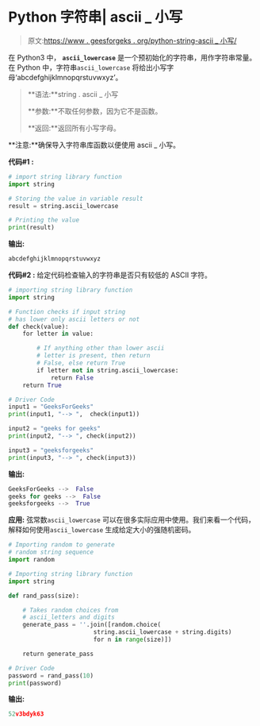 # Python 字符串| ascii _ 小写

> 原文:[https://www . geesforgeks . org/python-string-ascii _ 小写/](https://www.geeksforgeeks.org/python-string-ascii_lowercase/)

在 Python3 中， **`ascii_lowercase`** 是一个预初始化的字符串，用作字符串常量。在 Python 中，字符串`ascii_lowercase` 将给出小写字母‘abcdefghijklmnopqrstuvwxyz’。

> **语法:**string . ascii _ 小写
> 
> **参数:**不取任何参数，因为它不是函数。
> 
> **返回:**返回所有小写字母。

**注意:**确保导入字符串库函数以便使用 ascii _ 小写。

**代码#1 :**

```py
# import string library function 
import string 

# Storing the value in variable result 
result = string.ascii_lowercase

# Printing the value 
print(result) 
```

**输出:**

```py
abcdefghijklmnopqrstuvwxyz
```

**代码#2 :** 给定代码检查输入的字符串是否只有较低的 ASCII 字符。

```py
# importing string library function 
import string 

# Function checks if input string 
# has lower only ascii letters or not 
def check(value): 
    for letter in value: 

        # If anything other than lower ascii 
        # letter is present, then return 
        # False, else return True 
        if letter not in string.ascii_lowercase: 
            return False
    return True

# Driver Code 
input1 = "GeeksForGeeks"
print(input1, "--> ",  check(input1)) 

input2 = "geeks for geeks"
print(input2, "--> ", check(input2)) 

input3 = "geeksforgeeks"
print(input3, "--> ", check(input3)) 
```

**输出:**

```py
GeeksForGeeks -->  False
geeks for geeks -->  False
geeksforgeeks -->  True
```

**应用:**
弦常数`ascii_lowercase` 可以在很多实际应用中使用。我们来看一个代码，解释如何使用`ascii_lowercase` 生成给定大小的强随机密码。

```py
# Importing random to generate 
# random string sequence 
import random 

# Importing string library function 
import string 

def rand_pass(size): 

    # Takes random choices from 
    # ascii_letters and digits 
    generate_pass = ''.join([random.choice( 
                        string.ascii_lowercase + string.digits) 
                        for n in range(size)]) 

    return generate_pass 

# Driver Code  
password = rand_pass(10) 
print(password) 

```

**输出:**

```py
52v3bdyk63
```